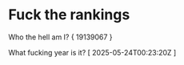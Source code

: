 # Fuck the rankings

Who the hell am I?
{ 19139067 }

What fucking year is it?
[ 2025-05-24T00:23:20Z ]
